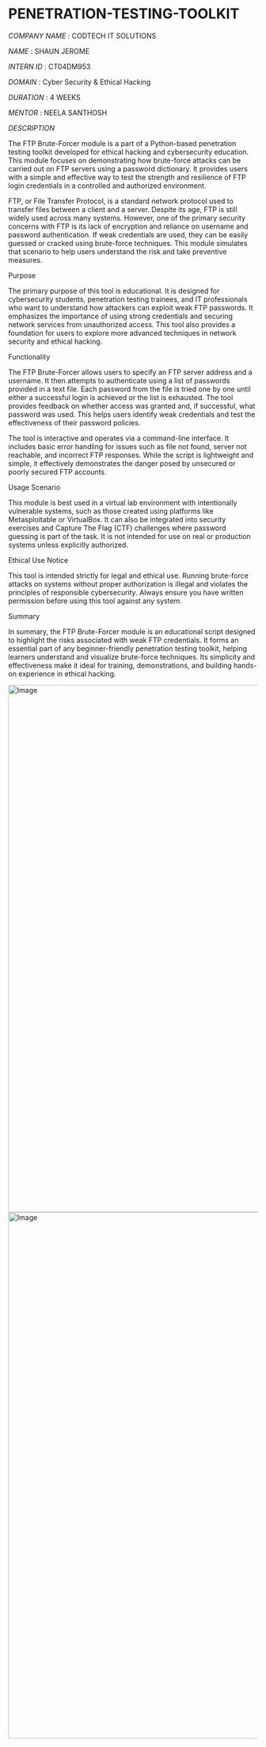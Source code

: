 # PENETRATION-TESTING-TOOLKIT

*COMPANY NAME* : CODTECH IT SOLUTIONS


*NAME* : SHAUN JEROME


*INTERN ID* : CT04DM953


*DOMAIN* : Cyber Security & Ethical Hacking


*DURATION* : 4 WEEKS


*MENTOR* : NEELA SANTHOSH



*DESCRIPTION* 


The FTP Brute-Forcer module is a part of a Python-based penetration testing toolkit developed for ethical hacking and cybersecurity education. This module focuses on demonstrating how brute-force attacks can be carried out on FTP servers using a password dictionary. It provides users with a simple and effective way to test the strength and resilience of FTP login credentials in a controlled and authorized environment.

FTP, or File Transfer Protocol, is a standard network protocol used to transfer files between a client and a server. Despite its age, FTP is still widely used across many systems. However, one of the primary security concerns with FTP is its lack of encryption and reliance on username and password authentication. If weak credentials are used, they can be easily guessed or cracked using brute-force techniques. This module simulates that scenario to help users understand the risk and take preventive measures.

Purpose

The primary purpose of this tool is educational. It is designed for cybersecurity students, penetration testing trainees, and IT professionals who want to understand how attackers can exploit weak FTP passwords. It emphasizes the importance of using strong credentials and securing network services from unauthorized access. This tool also provides a foundation for users to explore more advanced techniques in network security and ethical hacking.

Functionality

The FTP Brute-Forcer allows users to specify an FTP server address and a username. It then attempts to authenticate using a list of passwords provided in a text file. Each password from the file is tried one by one until either a successful login is achieved or the list is exhausted. The tool provides feedback on whether access was granted and, if successful, what password was used. This helps users identify weak credentials and test the effectiveness of their password policies.

The tool is interactive and operates via a command-line interface. It includes basic error handling for issues such as file not found, server not reachable, and incorrect FTP responses. While the script is lightweight and simple, it effectively demonstrates the danger posed by unsecured or poorly secured FTP accounts.

Usage Scenario

This module is best used in a virtual lab environment with intentionally vulnerable systems, such as those created using platforms like Metasploitable or VirtualBox. It can also be integrated into security exercises and Capture The Flag (CTF) challenges where password guessing is part of the task. It is not intended for use on real or production systems unless explicitly authorized.

Ethical Use Notice

This tool is intended strictly for legal and ethical use. Running brute-force attacks on systems without proper authorization is illegal and violates the principles of responsible cybersecurity. Always ensure you have written permission before using this tool against any system.

Summary

In summary, the FTP Brute-Forcer module is an educational script designed to highlight the risks associated with weak FTP credentials. It forms an essential part of any beginner-friendly penetration testing toolkit, helping learners understand and visualize brute-force techniques. Its simplicity and effectiveness make it ideal for training, demonstrations, and building hands-on experience in ethical hacking.



<img width="1063" alt="Image" src="https://github.com/user-attachments/assets/b480fc3f-78f7-47e3-92d1-cb47260f2188" />
<img width="1061" alt="Image" src="https://github.com/user-attachments/assets/a23052f4-69d6-41b3-bd30-a18e0fbebbbd" />
